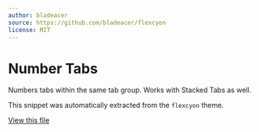 ```yaml
---
author: bladeacer
source: https://github.com/bladeacer/flexcyon
license: MIT
---
```


# Number Tabs

Numbers tabs within the same tab group. Works with Stacked Tabs as well.

This snippet was automatically extracted from the `flexcyon` theme.

[View this file](./number-tabs.css)
